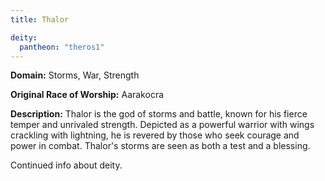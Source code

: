 ```yaml
---
title: Thalor

deity: 
  pantheon: "theros1"
---
```


**Domain:** Storms, War, Strength

**Original Race of Worship:** Aarakocra

**Description:** Thalor is the god of storms and battle, known for his fierce temper and unrivaled strength. Depicted as a powerful warrior with wings crackling with lightning, he is revered by those who seek courage and power in combat. Thalor's storms are seen as both a test and a blessing.

<!--more-->

<div class="todo">Continued info about deity.</div>